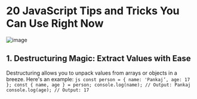 # 20 JavaScript Tips and Tricks You Can Use Right Now

![image](https://github.com/mrpankajpandey/JavaScript-TipsAndTricks/assets/107976020/8f334a3c-9e5b-4cb5-afe4-1d3c557d23df)

## 1. Destructuring Magic: Extract Values with Ease
Destructuring allows you to unpack values from arrays or objects in a breeze. Here's an example:
``js
const person = { name: 'Pankaj’, age: 17 };
const { name, age } = person;
console.log(name); // Output: Pankaj
console.log(age); // Output: 17
``


